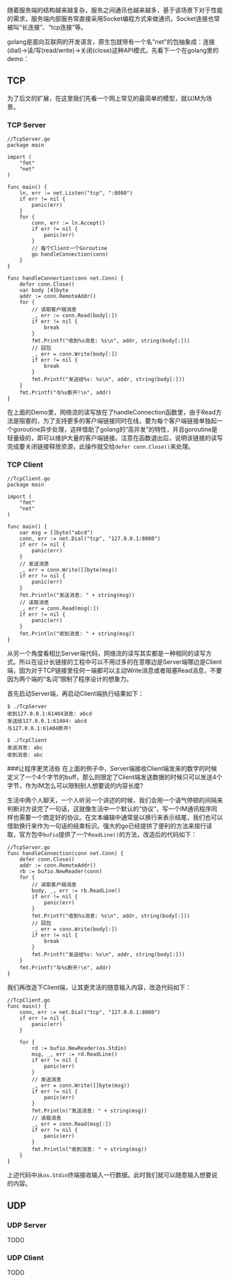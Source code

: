 随着服务端的结构越来越复杂，服务之间通讯也越来越多，基于该场景下对于性能的需求，服务端内部服务常直接采用Socket编程方式来做通讯，Socket连接也常被叫“长连接”、“tcp连接”等。

golang是面向互联网的开发语言，原生包就带有一个名"net"的包抽象成：连接(dial)->读/写(read/write)->关闭(close)这种API模式。先看下一个在golang里的demo：

## TCP
为了后文的扩展，在这里我们先看一个网上常见的最简单的模型，就以IM为场景。
### TCP Server
```golang
//TcpServer.go
package main

import (
	"fmt"
	"net"
)

func main() {
	ln, err := net.Listen("tcp", ":8080")
	if err != nil {
		panic(err)
	}
	for {
		conn, err := ln.Accept()
		if err != nil {
			panic(err)
		}
		// 每个Client一个Goroutine
		go handleConnection(conn)
	}
}

func handleConnection(conn net.Conn) {
	defer conn.Close()
	var body [4]byte
	addr := conn.RemoteAddr()
	for {
		// 读取客户端消息
		_, err := conn.Read(body[:])
		if err != nil {
			break
		}
		fmt.Printf("收到%s消息: %s\n", addr, string(body[:]))
		// 回包
		_, err = conn.Write(body[:])
		if err != nil {
			break
		}
		fmt.Printf("发送给%s: %s\n", addr, string(body[:]))
	}
	fmt.Printf("与%s断开!\n", addr)
}

```

在上面的Demo里，网络流的读写放在了handleConnection函数里，由于Read方法是阻塞的，为了支持更多的客户端链接同时在线，要为每个客户端链接单独起一个goroutine异步处理，这样借助了golang的“高并发”的特性，并且goroutine是轻量级的，即可以维护大量的客户端链接。注意在函数退出后，说明该链接的读写完成要关闭链接释放资源，此操作就交给`defer conn.Close()`来处理。

### TCP Client

```golang
//TcpClient.go
package main

import (
	"fmt"
	"net"
)

func main() {
	var msg = []byte("abcd")
	conn, err := net.Dial("tcp", "127.0.0.1:8080")
	if err != nil {
		panic(err)
	}
	// 发送消息
	_, err = conn.Write([]byte(msg))
	if err != nil {
		panic(err)
	}
	fmt.Println("发送消息: " + string(msg))
	// 读取消息
	_, err = conn.Read(msg[:])
	if err != nil {
		panic(err)
	}
	fmt.Println("收到消息: " + string(msg))
}

```

从另一个角度看相比Server端代码，网络流的读写其实都是一种相同的读写方式。所以在设计长链接的工程中可以不用过多的在意哪边是Server端哪边是Client端，因为对于TCP链接里任何一端都可以主动Write消息或者阻塞Read消息，不要因为两个端的“名词”限制了程序设计的想象力。

首先启动Server端，再启动Client端执行结果如下：

```shell
$ ./TcpServer
收到127.0.0.1:61404消息: abcd
发送给127.0.0.1:61404: abcd
与127.0.0.1:61404断开!
```
```shell
$ ./TcpClient 
发送消息: abc
收到消息: abc
```

###让程序更灵活些
在上面的例子中，Server端接收Client端发来的数字的时候定义了一个4个字节的buff，那么则限定了Client端发送数据的时候只可以发送4个字节，作为IM怎么可以限制别人想要说的内容长度?

生活中两个人聊天，一个人听另一个讲述的时候，我们会用一个语气停顿的间隔来判断对方说完了一句话，这就像生活中一个默认的“协议”，写一个IM通讯程序同样也需要一个商定好的协议。在文本编辑中通常是以换行来表示结尾，我们也可以借助换行来作为一句话的结束标识。强大的go已经提供了便利的方法来按行读取，官方包中`bufio`提供了一个`ReadLine()`的方法，改造后的代码如下：
```golang
//TcpServer.go
func handleConnection(conn net.Conn) {
	defer conn.Close()
	addr := conn.RemoteAddr()
	rb := bufio.NewReader(conn)
	for {
		// 读取客户端消息
		body, _, err := rb.ReadLine()
		if err != nil {
			panic(err)
		}
		fmt.Printf("收到%s消息: %s\n", addr, string(body[:]))
		// 回包
		_, err = conn.Write(body[:])
		if err != nil {
			break
		}
		fmt.Printf("发送给%s: %s\n", addr, string(body[:]))
	}
	fmt.Printf("与%s断开!\n", addr)
}
```
我们再改造下Client端，让其更灵活的随意输入内容，改造代码如下：
```golang
//TcpClient.go
func main() {
	conn, err := net.Dial("tcp", "127.0.0.1:8080")
	if err != nil {
		panic(err)
	}

	for {
		rd := bufio.NewReader(os.Stdin)
		msg, _, err := rd.ReadLine()
		if err != nil {
			panic(err)
		}
		// 发送消息
		_, err = conn.Write([]byte(msg))
		if err != nil {
			panic(err)
		}
		fmt.Println("发送消息: " + string(msg))
		// 读取消息
		_, err = conn.Read(msg[:])
		if err != nil {
			panic(err)
		}
		fmt.Println("收到消息: " + string(msg))
	}
}
```
上述代码中从`os.Stdin`终端接收输入一行数据。此时我们就可以随意输入想要说的内容。


## UDP
### UDP Server
TODO
### UDP Client
TODO
